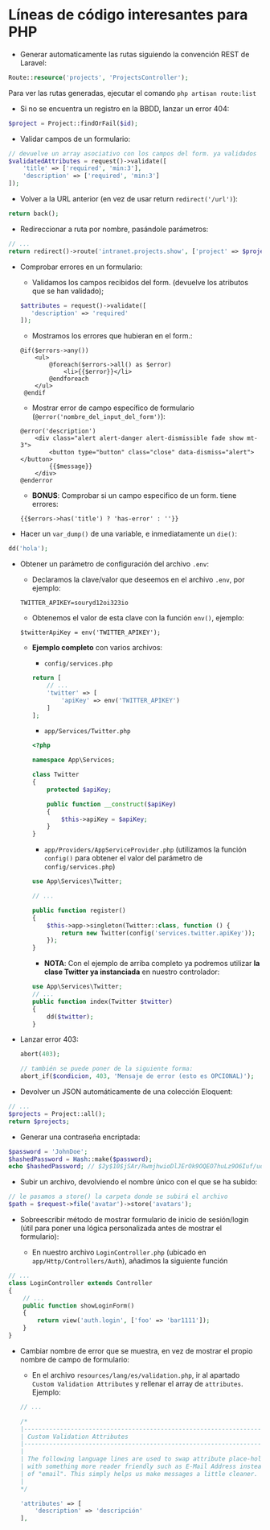 # Líneas de código interesantes para PHP

- Generar automaticamente las rutas siguiendo la convención REST de Laravel:

```php
Route::resource('projects', 'ProjectsController');
```

Para ver las rutas generadas, ejecutar el comando `php artisan route:list`


- Si no se encuentra un registro en la BBDD, lanzar un error 404:

```php
$project = Project::findOrFail($id);
```

- Validar campos de un formulario:

```php
// devuelve un array asociativo con los campos del form. ya validados
$validatedAttributes = request()->validate([
    'title' => ['required', 'min:3'],
    'description' => ['required', 'min:3']
]);
```

- Volver a la URL anterior (en vez de usar return `redirect('/url')`):

```php
return back();
```

- Redireccionar a ruta por nombre, pasándole parámetros:

```php
// ...
return redirect()->route('intranet.projects.show', ['project' => $project]);
```

- Comprobar errores en un formulario:

    - Validamos los campos recibidos del form. (devuelve los atributos que se han validado);
   ```php
   $attributes = request()->validate([
      'description' => 'required'
   ]);
    ```

   - Mostramos los errores que hubieran en el form.:
   ```blade
   @if($errors->any())
       <ul>
           @foreach($errors->all() as $error)
               <li>{{$error}}</li>
           @endforeach
       </ul>
    @endif
   ```

    - Mostrar error de campo específico de formulario (`@error('nombre_del_input_del_form')`):
    ```blade
    @error('description')
        <div class="alert alert-danger alert-dismissible fade show mt-3">
            <button type="button" class="close" data-dismiss="alert"></button>
            {{$message}}
        </div>
    @enderror
    ```

   - **BONUS**: Comprobar si un campo especifico de un form. tiene errores:
   ```blade
   {{$errors->has('title') ? 'has-error' : ''}}
   ```

- Hacer un `var_dump()` de una variable, e inmediatamente un `die()`:

```php
dd('hola');
```

- Obtener un parámetro de configuración del archivo `.env`:

    - Declaramos la clave/valor que deseemos en el archivo `.env`, por ejemplo:
    ```
    TWITTER_APIKEY=souryd12oi323io
    ```
    - Obtenemos el valor de esta clave con la función `env()`, ejemplo:
    ```
    $twitterApiKey = env('TWITTER_APIKEY');
    ```
    - **Ejemplo completo** con varios archivos:
        - `config/services.php`
        ```php
        return [
            // ...
            'twitter' => [
                'apiKey' => env('TWITTER_APIKEY')
            ]
        ];
        ```
        - `app/Services/Twitter.php`
        ```php
        <?php

        namespace App\Services;

        class Twitter
        {
            protected $apiKey;

            public function __construct($apiKey)
            {
                $this->apiKey = $apiKey;
            }
        }
        ```
        - `app/Providers/AppServiceProvider.php` (utilizamos la función `config()` para obtener el valor del parámetro de `config/services.php`)
        ```php
        use App\Services\Twitter;

        // ...
        
        public function register()
        {
            $this->app->singleton(Twitter::class, function () {
                return new Twitter(config('services.twitter.apiKey'));
            });
        }
        ```
        
        - **NOTA**: Con el ejemplo de arriba completo ya podremos utilizar **la clase Twitter ya instanciada** en nuestro controlador:
        
        ```php
        use App\Services\Twitter;
        // ...
        public function index(Twitter $twitter)
        {
            dd($twitter);
        }
        ```

- Lanzar error 403:

    ```php
    abort(403);

    // también se puede poner de la siguiente forma:
    abort_if($condicion, 403, 'Mensaje de error (esto es OPCIONAL)');
    ```

- Devolver un JSON automáticamente de una colección Eloquent:

```php
// ...
$projects = Project::all();
return $projects;
```

- Generar una contraseña encriptada:

```php
$password = 'JohnDoe';
$hashedPassword = Hash::make($password);
echo $hashedPassword; // $2y$10$jSAr/RwmjhwioDlJErOk9OQEO7huLz9O6Iuf/udyGbHPiTNuB3Iuy
```

- Subir un archivo, devolviendo el nombre único con el que se ha subido:

```php
// le pasamos a store() la carpeta donde se subirá el archivo
$path = $request->file('avatar')->store('avatars');
```

- Sobreescribir método de mostrar formulario de inicio de sesión/login (útil para poner una lógica personalizada antes de mostrar el formulario):

    - En nuestro archivo `LoginController.php` (ubicado en `app/Http/Controllers/Auth`), añadimos la siguiente función

```php
// ...
class LoginController extends Controller 
{
    // ...
    public function showLoginForm()
    {
        return view('auth.login', ['foo' => 'bar1111']);
    }
}
```

- Cambiar nombre de error que se muestra, en vez de mostrar el propio nombre de campo de formulario:

    - En el archivo `resources/lang/es/validation.php`, ir al apartado `Custom Validation Attributes` y rellenar el array de `attributes`. Ejemplo:
    ```php
    // ...

    /*
    |--------------------------------------------------------------------------
    | Custom Validation Attributes
    |--------------------------------------------------------------------------
    |
    | The following language lines are used to swap attribute place-holders
    | with something more reader friendly such as E-Mail Address instead
    | of "email". This simply helps us make messages a little cleaner.
    |
    */

    'attributes' => [
        'description' => 'descripción'
    ],
    ```